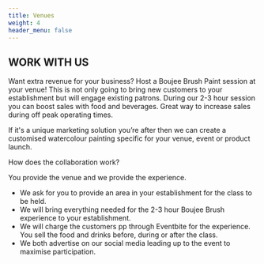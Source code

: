 ```yaml
---
title: Venues
weight: 4
header_menu: false
---
```

## WORK WITH US

Want extra revenue for your business? Host a Boujee Brush Paint session at your venue! This is not only going to bring new customers to your establishment but will engage existing patrons. During our 2-3 hour session you can boost sales with food and beverages. Great way to increase sales during off peak operating times. 

If it's a unique marketing solution you’re after then we can create a customised watercolour painting specific for your venue, event or product launch. 

How does the collaboration work?

You provide the venue and we provide the experience.

- We ask for you to provide an area in your establishment for the class to be held. 
- We will bring everything needed for the 2-3 hour Boujee Brush experience to your establishment.
- We will charge the customers pp through Eventbite for the experience.
You sell the food and drinks before, during or after the class. 
- We both advertise on our social media leading up to the event to maximise participation. 
